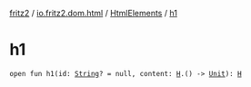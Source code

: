[fritz2](../../index.md) / [io.fritz2.dom.html](../index.md) / [HtmlElements](index.md) / [h1](./h1.md)

# h1

`open fun h1(id: `[`String`](https://kotlinlang.org/api/latest/jvm/stdlib/kotlin/-string/index.html)`? = null, content: `[`H`](../-h/index.md)`.() -> `[`Unit`](https://kotlinlang.org/api/latest/jvm/stdlib/kotlin/-unit/index.html)`): `[`H`](../-h/index.md)